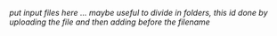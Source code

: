*put input files here ... maybe useful to divide in folders, this id done by uploading the file and then adding <folder name> before the filename*
